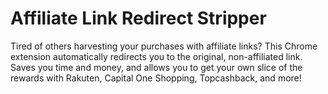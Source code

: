 # Affiliate Link Redirect Stripper
Tired of others harvesting your purchases with affiliate links? This Chrome extension automatically redirects you to the original, non-affiliated link. Saves you time and money, and allows you to get your own slice of the rewards with Rakuten, Capital One Shopping, Topcashback, and more!
